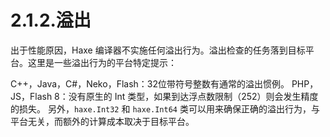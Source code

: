 # 2.1.2.溢出

出于性能原因，Haxe 编译器不实施任何溢出行为。溢出检查的任务落到目标平台。这里是一些溢出行为的平台特定提示：

C++，Java，C#，Neko，Flash：32位带符号整数有通常的溢出惯例。
 PHP，JS，Flash 8：没有原生的 Int 类型，如果到达浮点数限制（252）则会发生精度的损失。
 另外，`haxe.Int32` 和 `haxe.Int64` 类可以用来确保正确的溢出行为，与平台无关，而额外的计算成本取决于目标平台。